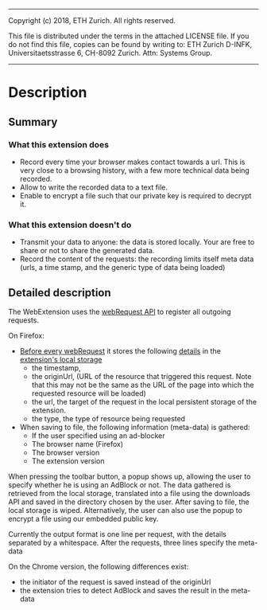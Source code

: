--------------------------------------------------------------------------------
Copyright (c) 2018, ETH Zurich.
All rights reserved.

This file is distributed under the terms in the attached LICENSE file.
If you do not find this file, copies can be found by writing to:
ETH Zurich D-INFK, Universitaetsstrasse 6, CH-8092 Zurich. Attn: Systems Group.

--------------------------------------------------------------------------------

Description
=======
Summary
-------
### What this extension does
- Record every time your browser makes contact towards a url. This is very close to a browsing history, with a few more technical data being recorded.
- Allow to write the recorded data to a text file.
- Enable to encrypt a file such that our private key is required to decrypt it.

### What this extension doesn't do
- Transmit your data to anyone: the data is stored locally. Your are free to share or not to share the generated data.
- Record the content of the requests: the recording limits itself meta data (urls, a time stamp, and the generic type of data being loaded)

Detailed description
--------------------
The WebExtension uses the [webRequest API](https://developer.mozilla.org/en-US/Add-ons/WebExtensions/API/webRequest) to register all outgoing requests.

On Firefox: 
- [Before every webRequest](https://developer.mozilla.org/en-US/Add-ons/WebExtensions/API/webRequest/onBeforeRequest) it stores the following [details](https://developer.mozilla.org/en-US/Add-ons/WebExtensions/API/webRequest/onBeforeRequest#details) in the [extension's local storage](https://developer.mozilla.org/en-US/Add-ons/WebExtensions/API/storage/local)
    - the timestamp, 
    - the originUrl,  (URL of the resource that triggered this request. Note that this may not be the same as the URL of the page into which the requested resource will be loaded)
    - the url, the target of the request in the local persistent storage of the extension. 
    - the type, the type of resource being requested
- When saving to file, the following information (meta-data) is gathered:
    - If the user specified using an ad-blocker
    - The browser name (Firefox)
    - The browser version
    - The extension version

When pressing the toolbar button, a popup shows up, allowing the user to specify whether he is using an AdBlock or not. The data gathered is retrieved from the local storage, translated into a file using the downloads API and saved in the directory chosen by the user. After saving to file, the local storage is wiped. Alternatively, the user can also use the popup to encrypt a file using our embedded public key.

Currently the output format is one line per request, with the details separated by a whitespace. After the requests, three lines specify the meta-data

On the Chrome version, the following differences exist:
- the initiator of the request is saved instead of the originUrl
- the extension tries to detect AdBlock and saves the result in the meta- data
